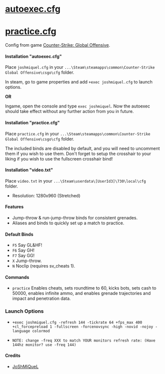 # [autoexec.cfg](https://github.com/JoShMiQueL/JoShMiQueL_Game_Configs/blob/main/CSGO/autoexec.cfg)
# [practice.cfg](https://github.com/JoShMiQueL/JoShMiQueL_Game_Configs/blob/main/CSGO/practice.cfg)
Config from game [Counter-Strike: Global Offensive](http://counter-strike.net).

#### Installation "autoexec.cfg"
Place `joshmiquel.cfg` in your `...\Steam\steamapps\common\Counter-Strike Global Offensive\csgo\cfg` folder.

In steam, go to game properties and add `+exec joshmiquel.cfg` to launch options.

**OR**

Ingame, open the console and type `exec joshmiquel`. Now the autoexec should take effect without any further action from you in future.

#### Installation "practice.cfg"
Place `practice.cfg` in your `...\Steam\steamapps\common\Counter-Strike Global Offensive\csgo\cfg` folder.

The included binds are disabled by default, and you will need to uncomment them if you wish to use them. Don't forget to setup the crosshair to your liking if you wish to use the fullscreen crosshair bind!

#### Installation "video.txt"
Place `video.txt` in your `...\Steam\userdata\[UserId3]\730\local\cfg` folder.
- Resolution: 1280x960 (Stretched)

#### Features
- Jump-throw & run-jump-throw binds for consistent grenades.
- Aliases and binds to quickly set up a match to practice.

#### Default Binds
- `F5` Say GL&HF!
- `F6` Say GH!
- `F7` Say GG!
- `X` Jump-throw.
- `N` Noclip (requires sv_cheats 1).

#### Commands
- `practice` Enables cheats, sets roundtime to 60, kicks bots, sets cash to 50000, enables infinite ammo, and enables grenade trajectories and impact and penetration data.

### Launch Options
- `+exec joshmiquel.cfg -refresh 144 -tickrate 64 +fps_max 400 +cl_forcepreload 1 -fullscreen -forcenovsync -high -novid -nojoy -language colormod`

- `NOTE: change -freq XXX to match YOUR monitors refresh rate: (Have 144hz monitor? use -freq 144)`
#### Credits
- [JoShMiQueL](https://github.com/JoShMiQueL)
